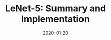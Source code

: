---
layout: post
is_post: on
post_url : "https://hackmd.io/@bouteille/S1WvJyqmI"
title:  "LeNet-5: Summary and Implementation"
date:   2020-01-20
keywords: ""
categories: [deep-learning]
tags: [Convolutional Neural Network, Computer Vision, Research Paper]
icon: fa-code
---
